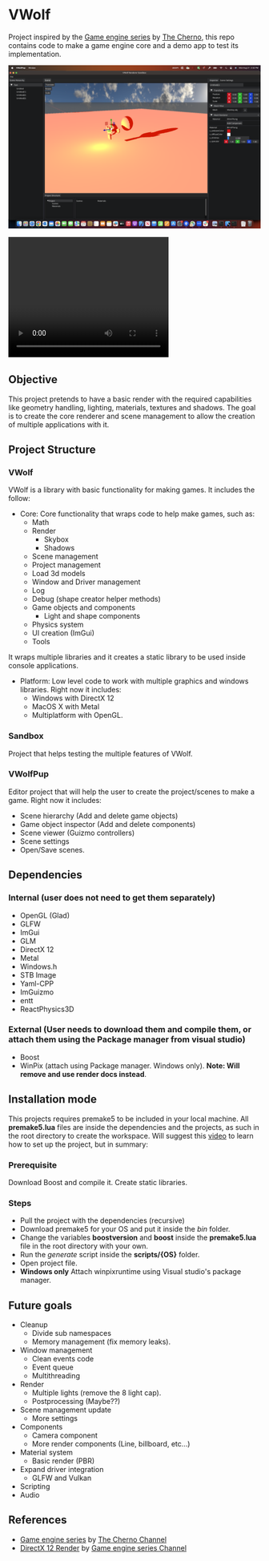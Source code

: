 # VWolf

Project inspired by the [Game engine series](https://www.youtube.com/playlist?list=PLlrATfBNZ98dC-V-N3m0Go4deliWHPFwT) by [The Cherno](https://www.youtube.com/@TheCherno), this repo contains code to make a game engine core and a demo app to test its implementation. 

![Demo](Cover.png)

<video width="320" height="240" controls>
  <source src="VWolf.mov" type="video/mp4">
</video>

## Objective

This project pretends to have a basic render with the required capabilities like geometry handling, lighting, materials, textures and shadows. The goal is to create the core renderer and scene management to allow the creation of multiple applications with it.

## Project Structure

### VWolf

VWolf is a library with basic functionality for making games. It includes the follow:

- Core: Core functionality that wraps code to help make games, such as:
    - Math
    - Render
		- Skybox		
		- Shadows
    - Scene management
	- Project management
	- Load 3d models
    - Window and Driver management
    - Log 
    - Debug (shape creator helper methods)
    - Game objects and components
        - Light and shape components
    - Physics system
    - UI creation (ImGui)
    - Tools

It wraps multiple libraries and it creates a static library to be used inside console applications.

- Platform: Low level code to work with multiple graphics and windows libraries. Right now it includes:
    - Windows with DirectX 12
    - MacOS X with Metal
    - Multiplatform with OpenGL.

### Sandbox

Project that helps testing the multiple features of VWolf.

### VWolfPup

Editor project that will help the user to create the project/scenes to make a game. Right now it includes:

- Scene hierarchy (Add and delete game objects)
- Game object inspector (Add and delete components)
- Scene viewer (Guizmo controllers)
- Scene settings
- Open/Save scenes.

## Dependencies

### Internal (user does not need to get them separately)
- OpenGL (Glad)
- GLFW
- ImGui
- GLM
- DirectX 12
- Metal
- Windows.h
- STB Image
- Yaml-CPP
- ImGuizmo
- entt
- ReactPhysics3D 

### External (User needs to download them and compile them, or attach them using the Package manager from visual studio)
- Boost
- WinPix (attach using Package manager. Windows only). **Note: Will remove and use render docs instead**.

## Installation mode

This projects requires premake5 to be included in your local machine. All **premake5.lua** files are inside the dependencies and the projects, as such in the root directory to create the workspace. Will suggest this [video](https://www.youtube.com/watch?v=sULV3aB2qeU&list=PLlrATfBNZ98dC-V-N3m0Go4deliWHPFwT&index=7) to learn how to set up the project, but in summary:

### Prerequisite

Download Boost and compile it. Create static libraries.

### Steps

- Pull the project with the dependencies (recursive)
- Download premake5 for your OS and put it inside the *bin* folder.
- Change the variables **boostversion** and **boost** inside the **premake5.lua** file in the root directory with your own.
- Run the *generate* script inside the **scripts/{OS}** folder.
- Open project file.
- **Windows only** Attach winpixruntime using Visual studio's package manager.

## Future goals

- Cleanup
    - Divide sub namespaces
    - Memory management (fix memory leaks).
- Window management
    - Clean events code
    - Event queue
    - Multithreading
- Render
    - Multiple lights (remove the 8 light cap).
    - Postprocessing (Maybe??)
- Scene management update
    - More settings
- Components
    - Camera component
    - More render components (Line, billboard, etc...)
- Material system
    - Basic render (PBR)
- Expand driver integration
    - GLFW and Vulkan
- Scripting
- Audio

## References

- [Game engine series](https://www.youtube.com/playlist?list=PLlrATfBNZ98dC-V-N3m0Go4deliWHPFwT) by [The Cherno Channel](https://www.youtube.com/@TheCherno)
- [DirectX 12 Render](https://www.youtube.com/playlist?list=PLU2nPsAdxKWQw1qBS9YdFi9hUMazppjV7) by [Game engine series Channel](https://www.youtube.com/@GameEngineSeries)
